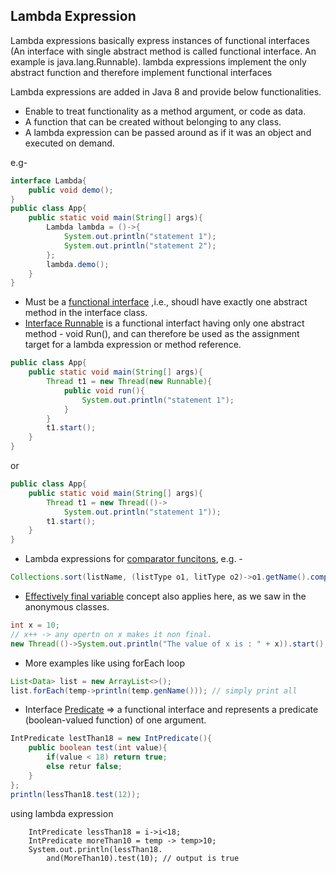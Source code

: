  ## Lambda Expression
Lambda expressions basically express instances of functional interfaces (An interface with single abstract method is called functional interface. An example is java.lang.Runnable). lambda expressions implement the only abstract function and therefore implement functional interfaces

Lambda expressions are added in Java 8 and provide below functionalities.

- Enable to treat functionality as a method argument, or code as data.
- A function that can be created without belonging to any class.
- A lambda expression can be passed around as if it was an object and executed on demand.

e.g-
```java
interface Lambda{
	public void demo();
}
public class App{
	public static void main(String[] args){
		Lambda lambda = ()->{
			System.out.println("statement 1");
			System.out.println("statement 2");
		};
		lambda.demo();
	}
}
```
* Must be a [functional interface](https://docs.oracle.com/javase/8/docs/api/java/util/function/package-summary.html) ,i.e., shoudl have exactly one abstract method in the interface class.
* [Interface Runnable](https://docs.oracle.com/javase/8/docs/api/java/lang/Runnable.html) is a functional interfact having only one abstract method - void Run(), and can therefore be used as the assignment target for a lambda expression or method reference.

```java
public class App{
	public static void main(String[] args){
		Thread t1 = new Thread(new Runnable){
			public void run(){
				System.out.println("statement 1");
			}
		}
		t1.start();	
	}
}
```
or 
```java
public class App{
	public static void main(String[] args){
		Thread t1 = new Thread(()->
			System.out.println("statement 1"));
		t1.start();
	}
}
```
* Lambda expressions for [comparator funcitons](https://docs.oracle.com/javase/8/docs/api/java/util/Comparator.html), e.g. -
```java
Collections.sort(listName, (listType o1, litType o2)->o1.getName().compareTo(o2.getName()));
```
* [Effectively final variable](https://stackoverflow.com/questions/20938095/difference-between-final-and-effectively-final) concept also applies here, as we saw in the anonymous classes.
```java
int x = 10;
// x++ -> any opertn on x makes it non final.
new Thread(()->System.out.println("The value of x is : " + x)).start();
```
* More examples like using forEach loop
```java
List<Data> list = new ArrayList<>();
list.forEach(temp->println(temp.genName())); // simply print all
```
* Interface [Predicate](https://docs.oracle.com/javase/8/docs/api/java/util/function/Predicate.html)<T> => a functional interface and represents a predicate (boolean-valued function) of one argument.
```java
IntPredicate lestThan18 = new IntPredicate(){
	public boolean test(int value){
		if(value < 18) return true;
		else retur false;
	}
};
println(lessThan18.test(12));
```
using lambda expression
```
	IntPredicate lessThan18 = i->i<18;
	IntPredicate moreThan10 = temp -> temp>10;
	System.out.println(lessThan18.
		and(MoreThan10).test(10); // output is true
```

